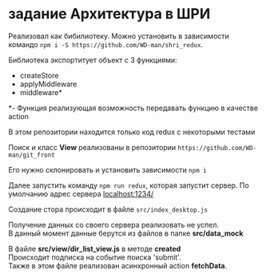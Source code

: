 # задание Архитектура в ШРИ

Реализовал как бибилиотеку. Можно установить в зависимости  
командо `npm i -S https://github.com/WD-man/shri_redux`.

Библиотека экспортитует объект с 3 функциями:
- createStore 
- applyMiddleware
- middleware* 

*-  Функция реализующая возможность передавать функцию в качестве action

В этом репозитории находится только код redux с некоторыми тестами 

Поиск  и класс __View__ реализованы в репозитории `https://github.com/WD-man/git_front`

Его нужно склонировать и установить зависимости `npm i`

Далее запустить команду `npm run redux`, которая запустит сервер.
По умолчанию адрес сервера [localhost:1234/](http://localhost:1234/)

Создание стора происходит в файле `src/index_desktop.js`

Получение данных со своего сервера реализовать не успел.  
В данный момент данные берутся из файлов в папке __src/data_mock__

В файле __src/view/dir_list_view.js__ в методе __created__  
Происходит подписка на событие поиска 'submit'.  
Также в этом файле реализован асинхронный action __fetchData__.

